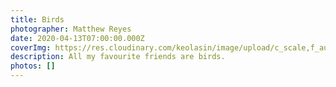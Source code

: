 ```yaml
---
title: Birds
photographer: Matthew Reyes
date: 2020-04-13T07:00:00.000Z
coverImg: https://res.cloudinary.com/keolasin/image/upload/c_scale,f_auto,q_auto,w_1600/v1597287037/Birds/Grebe.jpg
description: All my favourite friends are birds.
photos: []
---
```


